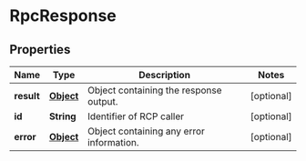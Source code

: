 
# RpcResponse

## Properties
Name | Type | Description | Notes
------------ | ------------- | ------------- | -------------
**result** | [**Object**](.md) | Object containing the response output. |  [optional]
**id** | **String** | Identifier of RCP caller |  [optional]
**error** | [**Object**](.md) | Object containing any error information. |  [optional]




